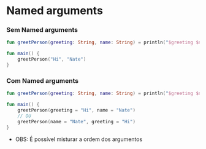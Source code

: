 # Named arguments

### Sem Named arguments
```kotlin
fun greetPerson(greeting: String, name: String) = println("$greeting $name")

fun main() {
    greetPerson("Hi", "Nate")
}
```

### Com Named arguments
```kotlin
fun greetPerson(greeting: String, name: String) = println("$greeting $name")

fun main() {
    greetPerson(greeting = "Hi", name = "Nate")
    // OU
    greetPerson(name = "Nate", greeting = "Hi")
}
```
* OBS: É possível misturar a ordem dos argumentos
